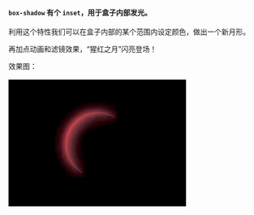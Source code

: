 #### `box-shadow` 有个 `inset`，用于盒子内部发光。
利用这个特性我们可以在盒子内部的某个范围内设定颜色，做出一个新月形。

再加点动画和滤镜效果，“猩红之月”闪亮登场！

效果图：<br><br>
<img src="crimsonCrescentLoading.gif" width="350px">
